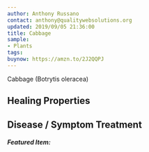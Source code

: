 ```yaml
---
author: Anthony Russano
contact: anthony@qualitywebsolutions.org
updated: 2019/09/05 21:36:00
title: Cabbage
sample:
- Plants
tags:
buynow: https://amzn.to/2J2QQPJ
---
```

Cabbage (Botrytis oleracea)

## Healing Properties

## Disease / Symptom Treatment

<h5>Featured Item:</h5>
<script type="text/javascript">
amzn_assoc_tracking_id = "alchemistco07-20";
amzn_assoc_ad_mode = "manual";
amzn_assoc_ad_type = "smart";
amzn_assoc_marketplace = "amazon";
amzn_assoc_region = "US";
amzn_assoc_design = "enhanced_links";
amzn_assoc_asins = "B078ZFYSBC";
amzn_assoc_placement = "adunit";
amzn_assoc_linkid = "7774d85d5ed608c853ea3c735ddcb6b2";
</script>
<script src="//z-na.amazon-adsystem.com/widgets/onejs?MarketPlace=US"></script>

[^1]: **Title:** <br>**Author(s):**  <br>**Institution(s):** <br>**Publication:** <i> </i><br>**Date:** <br>**Abstract:** <i> </i><br>**Link:** []()<br>**Citations:**   